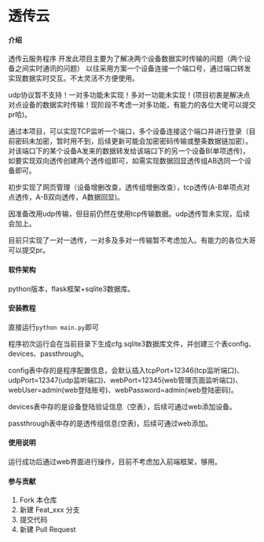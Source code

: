 # 透传云

#### 介绍
透传云服务程序
开发此项目主要为了解决两个设备数据实时传输的问题（两个设备之间实时通讯的问题）
以往采用方案一个设备连接一个端口号，通过端口转发实现数据实时交互。不太灵活不方便使用。

udp协议暂不支持！一对多功能未实现！多对一功能未实现！(项目初衷是解决点对点设备的数据实时传输！现阶段不考虑一对多功能，有能力的各位大佬可以提交pr哈)。

通过本项目，可以实现TCP监听一个端口，多个设备连接这个端口并进行登录（目前密码未加密，暂时用不到，后续更新可能会加密密码传输或整条数据链加密）。
对该端口下的某个设备A发来的数据转发给该端口下的另一个设备B(单项透传)，如要实现双向透传创建两个透传组即可，如需实现数据回显透传组AB选同一个设备即可。

初步实现了网页管理（设备增删改查，透传组增删改查），tcp透传(A-B单项点对点透传，A-B双向透传，A数据回显)。

因准备改用udp传输，但目前仍然在使用tcp传输数据。udp透传暂未实现，后续会加上。

目前只实现了一对一透传，一对多及多对一传输暂不考虑加入。有能力的各位大哥可以提交pr。

#### 软件架构

python版本，flask框架+sqlite3数据库。


#### 安装教程
直接运行```python main.py```即可

程序初次运行会在当前目录下生成cfg.sqlite3数据库文件，并创建三个表config、devices、passthrough。

config表中存的是程序配置信息，会默认插入tcpPort=12346(tcp监听端口)、udpPort=12347(udp监听端口)、webPort=12345(web管理页面监听端口)、webUser=admin(web登陆账号)、webPassword=admin(web登陆密码)。

devices表中存的是设备登陆验证信息（空表），后续可通过web添加设备。

passthrough表中存的是透传组信息(空表)，后续可通过web添加。

#### 使用说明

运行成功后通过web界面进行操作，目前不考虑加入前端框架，够用。

#### 参与贡献

1.  Fork 本仓库
2.  新建 Feat_xxx 分支
3.  提交代码
4.  新建 Pull Request


